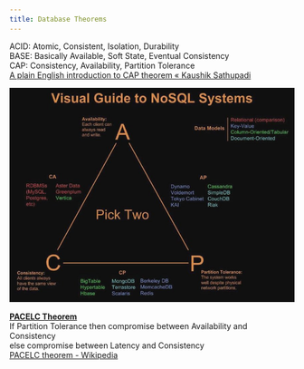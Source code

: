 ```yaml
---
title: Database Theorems
---
```


ACID: Atomic, Consistent, Isolation, Durability  
BASE: Basically Available, Soft State, Eventual Consistency  
CAP: Consistency, Availability, Partition Tolerance  
[A plain English introduction to CAP theorem « Kaushik Sathupadi](http://ksat.me/a-plain-english-introduction-to-cap-theorem)

![CAP Theorem|500](../../Cloud%20Service%20Providers/AWS/images/cap-theorem.jpg)

**<u>PACELC Theorem</u>**  
If Partition Tolerance then compromise between Availability and Consistency  
else compromise between Latency and Consistency  
[PACELC theorem - Wikipedia](https://en.wikipedia.org/wiki/PACELC_theorem)